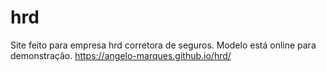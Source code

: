 # hrd
Site feito para empresa hrd corretora de seguros.
Modelo está online para demonstração.
https://angelo-marques.github.io/hrd/
